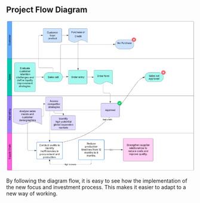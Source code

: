 ## Project Flow Diagram

![process_flow_diagram](./assets/process_flow_diagram.png)

By following the diagram flow, it is easy to see how the implementation of the new focus and investment process. This makes it easier to adapt to a new way of working.